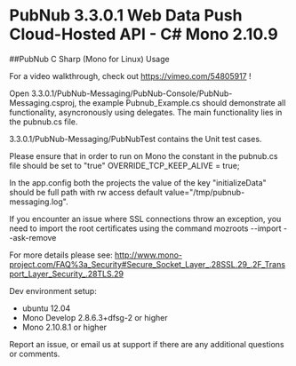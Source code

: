 # PubNub 3.3.0.1 Web Data Push Cloud-Hosted API - C# Mono 2.10.9 
##PubNub C Sharp (Mono for Linux) Usage

For a video walkthrough, check out https://vimeo.com/54805917 !

Open 3.3.0.1/PubNub-Messaging/PubNub-Console/PubNub-Messaging.csproj, the example Pubnub_Example.cs should demonstrate all functionality, asyncronously using delegates. The main functionality lies in the pubnub.cs file.

3.3.0.1/PubNub-Messaging/PubNubTest contains the Unit test cases.

Please ensure that in order to run on Mono the constant in the pubnub.cs file should be set to "true"
OVERRIDE_TCP_KEEP_ALIVE = true;

In the app.config both the projects the value of the key "initializeData" should be full path with rw access default value="/tmp/pubnub-messaging.log".

If you encounter an issue where SSL connections throw an exception, you need to import the root certificates using the command
mozroots --import --ask-remove

For more details please see:
http://www.mono-project.com/FAQ%3a_Security#Secure_Socket_Layer_.28SSL.29_.2F_Transport_Layer_Security_.28TLS.29

Dev environment setup:
- ubuntu 12.04
- Mono Develop 2.8.6.3+dfsg-2 or higher 
- Mono 2.10.8.1 or higher 

Report an issue, or email us at support if there are any additional questions or comments.


